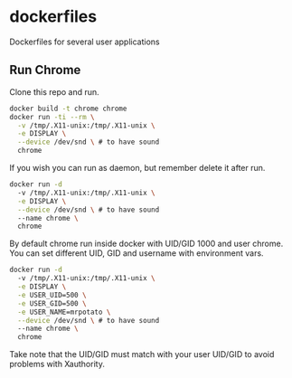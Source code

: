 # dockerfiles
Dockerfiles for several user applications

## Run Chrome

Clone this repo and run.

```bash
docker build -t chrome chrome
docker run -ti --rm \
  -v /tmp/.X11-unix:/tmp/.X11-unix \
  -e DISPLAY \
  --device /dev/snd \ # to have sound
  chrome
```

If you wish you can run as daemon, but remember delete it after run.

```bash
docker run -d
  -v /tmp/.X11-unix:/tmp/.X11-unix \
  -e DISPLAY \
  --device /dev/snd \ # to have sound
  --name chrome \
  chrome
```

By default chrome run inside docker with UID/GID 1000 and user chrome. You
can set different UID, GID and username with environment vars.

```bash
docker run -d
  -v /tmp/.X11-unix:/tmp/.X11-unix \
  -e DISPLAY \
  -e USER_UID=500 \
  -e USER_GID=500 \
  -e USER_NAME=mrpotato \
  --device /dev/snd \ # to have sound
  --name chrome \
  chrome
```

Take note that the UID/GID must match with your user UID/GID to avoid
problems with Xauthority.

